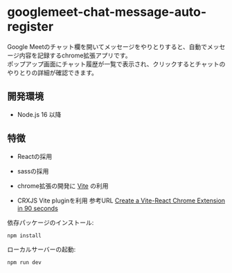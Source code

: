 # googlemeet-chat-message-auto-register

Google Meetのチャット欄を開いてメッセージをやりとりすると、自動でメッセージ内容を記録するchrome拡張アプリです。  
ポップアップ画面にチャット履歴が一覧で表示され、クリックするとチャットのやりとりの詳細が確認できます。

## 開発環境
- Node.js 16 以降

## 特徴
- Reactの採用
- sassの採用

- chrome拡張の開発に [Vite](https://ja.vitejs.dev/) の利用  
- CRXJS Vite pluginを利用  参考URL [Create a Vite-React Chrome Extension in 90 seconds](https://dev.to/jacksteamdev/create-a-vite-react-chrome-extension-in-90-seconds-3df7)

依存パッケージのインストール:

```bash
npm install
```

ローカルサーバーの起動:

```bash
npm run dev
```
